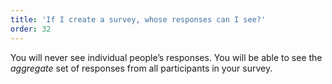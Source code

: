 ```yaml
---
title: 'If I create a survey, whose responses can I see?'
order: 32
---
```



You will never see individual people’s responses. You will be able to see the *aggregate* set of responses from all participants in your survey.
